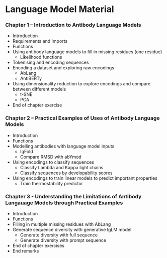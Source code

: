 # Language Model Material

### Chapter 1 – Introduction to Antibody Language Models
+ Introduction
+ Requirements and Imports
+ Functions
+ Using antibody language models to fill in missing residues (one residue)
    * Likelihood functions
+ Tokenising and encoding sequences
+ Encoding a dataset and exploring raw encodings
    * AbLang
    * AntiBERTy
+ Using dimensionality reduction to explore encodings and compare between different models
    * t-SNE
    * PCA
+ End of chapter exercise

### Chapter 2 – Practical Examples of Uses of Antibody Language Models
+ Introduction
+ Functions
+ Modelling antibodies with language model inputs
    * IgFold
    * Compare RMSD with abYmod
+ Using encodings to classify sequences
    * Classify Lambda and Kappa light chains
    * Classify sequences by developability scores
+ Using encodings to train linear models to predict important properties
    * Train thermostability predictor

### Chapter 3 - Understanding the Limitations of Antibody Langauage Models through Practical Examples
+ Introduction
+ Functions
+ Filling in multiple missing residues with AbLang
+ Generate sequence diversity with generative IgLM model
    * Generate diversity with full sequence
    * Generate diversity with prompt sequence
+ End of chapter exercises
+ End remarks

